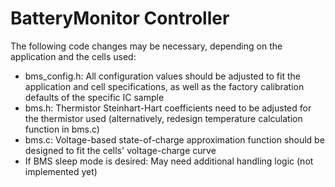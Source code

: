 # BatteryMonitor Controller

The following code changes may be necessary, depending on the application and the cells used:

- bms_config.h: All configuration values should be adjusted to fit the application and cell specifications, as well as the factory calibration defaults of the specific IC sample
- bms.h: Thermistor Steinhart-Hart coefficients need to be adjusted for the thermistor used (alternatively, redesign temperature calculation function in bms.c)
- bms.c: Voltage-based state-of-charge approximation function should be designed to fit the cells' voltage-charge curve
- If BMS sleep mode is desired: May need additional handling logic (not implemented yet)